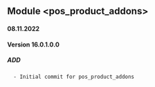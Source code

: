 ## Module <pos_product_addons>

#### 08.11.2022
#### Version 16.0.1.0.0
##### ADD
      - Initial commit for pos_product_addons

